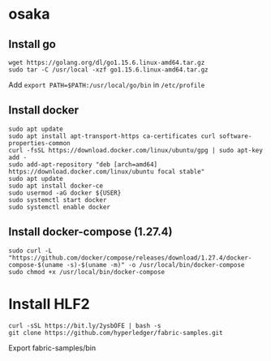 # osaka

## Install go
```
wget https://golang.org/dl/go1.15.6.linux-amd64.tar.gz
sudo tar -C /usr/local -xzf go1.15.6.linux-amd64.tar.gz
```
Add `export PATH=$PATH:/usr/local/go/bin` in `/etc/profile`


## Install docker
```
sudo apt update
sudo apt install apt-transport-https ca-certificates curl software-properties-common
curl -fsSL https://download.docker.com/linux/ubuntu/gpg | sudo apt-key add -
sudo add-apt-repository "deb [arch=amd64] https://download.docker.com/linux/ubuntu focal stable"
sudo apt update
sudo apt install docker-ce
sudo usermod -aG docker ${USER}
sudo systemctl start docker
sudo systemctl enable docker
```

## Install docker-compose (1.27.4)
```
sudo curl -L "https://github.com/docker/compose/releases/download/1.27.4/docker-compose-$(uname -s)-$(uname -m)" -o /usr/local/bin/docker-compose
sudo chmod +x /usr/local/bin/docker-compose
```

# Install HLF2
```
curl -sSL https://bit.ly/2ysbOFE | bash -s
git clone https://github.com/hyperledger/fabric-samples.git
```
Export fabric-samples/bin